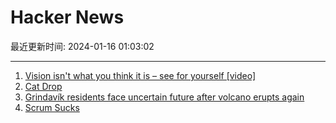 # Hacker News

最近更新时间: 2024-01-16 01:03:02

--- 
1. [Vision isn't what you think it is – see for yourself [video]](https://www.youtube.com/watch?v=JTKwpqE9fsc) 
2. [Cat Drop](https://en.wikipedia.org/wiki/Operation_Cat_Drop) 
3. [Grindavík residents face uncertain future after volcano erupts again](https://www.theguardian.com/world/2024/jan/15/grindavik-residents-face-uncertain-future-after-volcano-erupts-again-iceland) 
4. [Scrum Sucks](https://blog.mb-consulting.dev/scrum-sucks-9960011fc5cf) 
